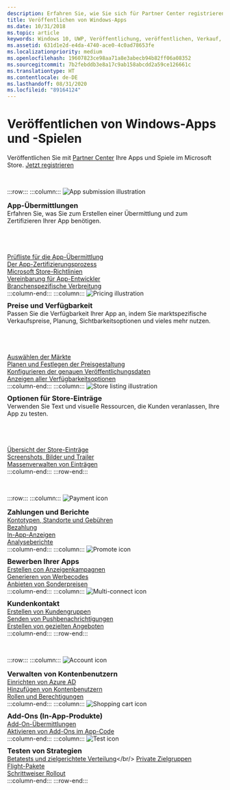```yaml
---
description: Erfahren Sie, wie Sie sich für Partner Center registrieren und es verwenden, um Ihre Windows-Apps und -Spiele im Microsoft Store zu veröffentlichen.
title: Veröffentlichen von Windows-Apps
ms.date: 10/31/2018
ms.topic: article
keywords: Windows 10, UWP, Veröffentlichung, veröffentlichen, Verkauf, verkaufen, verteilen, Verteilung, Store, Dashboard
ms.assetid: 631d1e2d-e4da-4740-ace0-4c0ad78653fe
ms.localizationpriority: medium
ms.openlocfilehash: 19607823ce98aa71a8e3abecb94b82ff06a08352
ms.sourcegitcommit: 7b2febddb3e8a17c9ab158abcdd2a59ce126661c
ms.translationtype: HT
ms.contentlocale: de-DE
ms.lasthandoff: 08/31/2020
ms.locfileid: "89164124"
---
```

# <a name="publish-windows-apps-and-games"></a>Veröffentlichen von Windows-Apps und -Spielen  

Veröffentlichen Sie mit [Partner Center](https://partner.microsoft.com/dashboard) Ihre Apps und Spiele im Microsoft Store. [Jetzt registrieren](https://developer.microsoft.com/store/register)

<br/>

:::row:::
    :::column:::
        <img src="https://docs.microsoft.com/media/illustrations/teams-fast-track.svg" alt="App submission illustration" />
        <h3 style="margin-top: 10px; margin-bottom: 0px">App-Übermittlungen</h3>
        <p style="margin-top: 0px; margin-bottom: 50px">Erfahren Sie, was Sie zum Erstellen einer Übermittlung und zum Zertifizieren Ihrer App benötigen.</p>
        <br>
        <a href="app-submissions.md">Prüfliste für die App-Übermittlung</a><br/>
        <a href="the-app-certification-process.md">Der App-Zertifizierungsprozess</a><br/>
        <a href="store-policies.md">Microsoft Store-Richtlinien</a><br/>
        <a href="//docs.microsoft.com/legal/windows/agreements/app-developer-agreement">Vereinbarung für App-Entwickler</a><br/>
        <a href="distribute-lob-apps-to-enterprises.md">Branchenspezifische Verbreitung</a><br/>
    :::column-end:::
    :::column:::
        <img src="https://docs.microsoft.com/media/illustrations/bcs-partner-advanced-management- billing-7.svg" alt="Pricing illustration" />
        <h3 style="margin-top: 10px; margin-bottom: 0px">Preise und Verfügbarkeit</h3>
        <p style="margin-top: 0px; margin-bottom: 50px">Passen Sie die Verfügbarkeit Ihrer App an, indem Sie marktspezifische Verkaufspreise, Planung, Sichtbarkeitsoptionen und vieles mehr nutzen.</p>
        <br>
        <a href="define-pricing-and-market-selection.md">Auswählen der Märkte</a><br/>
        <a href="set-and-schedule-app-pricing.md">Planen und Festlegen der Preisgestaltung</a><br/>
        <a href="configure-precise-release-scheduling.md">Konfigurieren der genauen Veröffentlichungsdaten</a><br/>
        <a href="set-app-pricing-and-availability.md">Anzeigen aller Verfügbarkeitsoptionen</a><br/>
    :::column-end:::
    :::column:::
        <img src="https://docs.microsoft.com/media/illustrations/biztalk-get-started-scenarios.svg" alt="Store listing illustration" />
        <h3 style="margin-top: 10px; margin-bottom: 0px">Optionen für Store-Einträge</h3>
        <p style="margin-top: 0px; margin-bottom: 50px">Verwenden Sie Text und visuelle Ressourcen, die Kunden veranlassen, Ihre App zu testen.</p>
        <br>
        <a href="create-app-store-listings.md">Übersicht der Store-Einträge</a><br/>
        <a href="app-screenshots-and-images.md">Screenshots, Bilder und Trailer</a><br/>
        <a href="import-and-export-store-listings.md">Massenverwalten von Einträgen </a><br/>
    :::column-end:::
:::row-end:::

<br/>

:::row:::
    :::column:::
        <img src="https://docs.microsoft.com/media/illustrations/team-services-get-started-account-manager.svg" alt="Payment icon" />
        <h3 style="margin-top: 10px; margin-bottom: 0px">Zahlungen und Berichte</h3>
        <a href="account-types-locations-and-fees.md">Kontotypen, Standorte und Gebühren</a><br/>
        <a href="getting-paid-apps.md">Bezahlung</a><br/>
        <a href="in-app-ads.md">In-App-Anzeigen</a><br/>
        <a href="analytics.md">Analyseberichte</a><br/>
    :::column-end:::
    :::column:::
        <img src="https://docs.microsoft.com/media/illustrations/ms365enterprise-partner-news-2.svg" alt="Promote icon" />
        <h3 style="margin-top: 10px; margin-bottom: 0px">Bewerben Ihrer Apps</h3>
        <a href="create-an-ad-campaign-for-your-app.md">Erstellen con Anzeigenkampagnen</a><br/>
        <a href="generate-promotional-codes.md">Generieren von Werbecodes</a><br/>
        <a href="put-apps-and-add-ons-on-sale.md">Anbieten von Sonderpreisen</a><br/>
    :::column-end:::
    :::column:::
        <img src="https://docs.microsoft.com/media/illustrations/virtualization-hperv-server-community.svg" alt="Multi-connect icon" />
        <h3 style="margin-top: 10px; margin-bottom: 0px">Kundenkontakt</h3>
        <a href="create-customer-groups.md">Erstellen von Kundengruppen</a><br/>
        <a href="send-push-notifications-to-your-apps-customers.md">Senden von Pushbenachrichtigungen</a><br/>
        <a href="use-targeted-offers-to-maximize-engagement-and-conversions.md">Erstellen von gezielten Angeboten</a><br/>
    :::column-end:::
:::row-end:::

<br/>

:::row:::
    :::column:::
        <img src="https://docs.microsoft.com/media/illustrations/bcs-user-management-add-customer-1.svg" alt="Account icon" />
        <h3 style="margin-top: 10px; margin-bottom: 0px">Verwalten von Kontenbenutzern</h3>
        <a href="associate-azure-ad-with-dev-center.md">Einrichten von Azure AD</a><br/>
        <a href="add-users-groups-and-azure-ad-applications.md">Hinzufügen von Kontenbenutzern</a><br/>
        <a href="set-custom-permissions-for-account-users.md">Rollen und Berechtigungen</a><br/>
    :::column-end:::
    :::column:::
        <img src="https://docs.microsoft.com/media/illustrations/sql-get-started-download.svg" alt="Shopping cart icon" />
        <h3 style="margin-top: 10px; margin-bottom: 0px">Add-Ons (In-App-Produkte)</h3>
        <a href="add-on-submissions.md">Add-On-Übermittlungen</a><br/>
        <a href="../monetize/in-app-purchases-and-trials.md">Aktivieren von Add-Ons im App-Code</a><br/>
    :::column-end:::
    :::column:::
        <img src="https://docs.microsoft.com/media/illustrations/team-services-dev-ops-test.svg" alt="Test icon" />
        <h3 style="margin-top: 10px; margin-bottom: 0px">Testen von Strategien</h3>
        <a href="beta-testing-and-targeted-distribution.md">Betatests und zielgerichtete Verteilung</a></br/> <a href="choose-visibility-options.md#audience">Private Zielgruppen</a><br/>
        <a href="package-flights.md">Flight-Pakete</a><br/>
        <a href="gradual-package-rollout.md">Schrittweiser Rollout</a><br/>
    :::column-end:::
:::row-end:::
